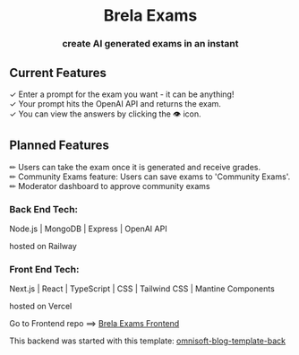 
<h1 align="center">Brela Exams</h1>
<h3 align="center">create AI generated exams in an instant</h3>

## Current Features

✓ Enter a prompt for the exam you want - it can be anything!
<br>
✓ Your prompt hits the OpenAI API and returns the exam.
<br>
✓ You can view the answers by clicking the 👁 icon.

## Planned Features

<section width="400px">
✏ Users can take the exam once it is generated and receive grades.
<br>
✏ Community Exams feature: Users can save exams to 'Community Exams'.
  <br>
✏ Moderator dashboard to approve community exams


### Back End Tech:

Node.js  |  MongoDB  |  Express  |  OpenAI API

hosted on Railway

### Front End Tech:

Next.js  |  React  |  TypeScript  |  CSS  |  Tailwind CSS  |  Mantine Components

hosted on Vercel

Go to Frontend repo ==> [Brela Exams Frontend](https://github.com/Brela/brela-exams-front)


This backend was started with this template: <a href="https://github.com/OmiSoftNet/omisoft-blog-template-back?tab=readme-ov-file" target="_blank">omnisoft-blog-template-back</a>
